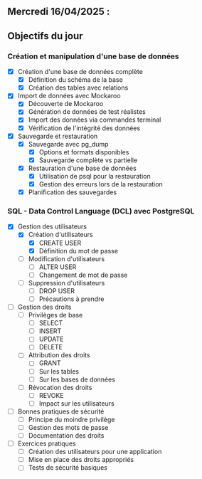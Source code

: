 ## Mercredi 16/04/2025 :

## Objectifs du jour

### Création et manipulation d'une base de données 
- [X] Création d'une base de données complète
  - [X] Définition du schéma de la base
  - [X] Création des tables avec relations

- [X] Import de données avec Mockaroo
  - [X] Découverte de Mockaroo
  - [X] Génération de données de test réalistes
  - [X] Import des données via commandes terminal
  - [X] Vérification de l'intégrité des données

- [X] Sauvegarde et restauration
  - [X] Sauvegarde avec pg_dump
    - [X] Options et formats disponibles
    - [X] Sauvegarde complète vs partielle
  - [X] Restauration d'une base de données
    - [X] Utilisation de psql pour la restauration
    - [X] Gestion des erreurs lors de la restauration
  - [X] Planification des sauvegardes

### SQL - Data Control Language (DCL) avec PostgreSQL

- [X] Gestion des utilisateurs
  - [X] Création d'utilisateurs
    - [X] CREATE USER
    - [X] Définition du mot de passe
  - [ ] Modification d'utilisateurs
    - [ ] ALTER USER
    - [ ] Changement de mot de passe
  - [ ] Suppression d'utilisateurs
    - [ ] DROP USER
    - [ ] Précautions à prendre

- [ ] Gestion des droits
  - [ ] Privilèges de base
    - [ ] SELECT
    - [ ] INSERT
    - [ ] UPDATE
    - [ ] DELETE
  - [ ] Attribution des droits
    - [ ] GRANT
    - [ ] Sur les tables
    - [ ] Sur les bases de données
  - [ ] Révocation des droits
    - [ ] REVOKE
    - [ ] Impact sur les utilisateurs

- [ ] Bonnes pratiques de sécurité
  - [ ] Principe du moindre privilège
  - [ ] Gestion des mots de passe
  - [ ] Documentation des droits

- [ ] Exercices pratiques
  - [ ] Création des utilisateurs pour une application
  - [ ] Mise en place des droits appropriés
  - [ ] Tests de sécurité basiques 